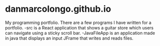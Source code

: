 # danmarcolongo.github.io
My programming portfolio.
There are a few programs I have written for a portfolio.
-src is a React application that shows a guitar store which users can navigate using a sticky scroll bar.
-JavaFileApp is an application made in java that displays an input JFrame that writes and reads files.
